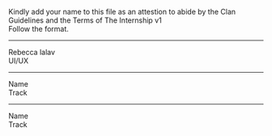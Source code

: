 Kindly add your name to this file as an attestion to abide by the Clan Guidelines and the Terms of The Internship v1
<br/> Follow the format.<br/> 
___
Rebecca lalav <br/>
UI/UX
___
Name <br/>
Track
___
Name <br/>
Track

